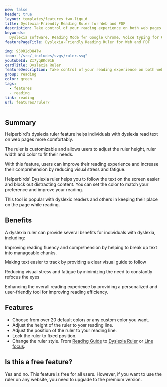 ```yaml
---
new: false
header: true
layout: templates/features_two.liquid
title: Dyslexia-Friendly Reading Ruler for Web and PDF
description: Take control of your reading experience on both web pages and PDFs with Helperbird's Dyslexia-Friendly Reading Ruler. Specifically designed to support dyslexic users, this feature enhances focus and comprehension by dynamically highlighting text as you read.
keywords:
  Dyslexia software, Reading Mode for Google Chrome, Voice typing for Chrome, Text to speech for Chrome, text reader, Immersive Reader, dyslexia fonts, accessibility software, dyslexia software, Helperbird for Edge, Helperbird for Firefox, Helperbird for Chrome, Opendyslexic for Chrome, OpenDyslexic
featurePageTitle: Dyslexia-Friendly Reading Ruler for Web and PDF

img: 950R2dDH4lw
icon: "/src/_includes/svgs/ruler.svg"
youtubeId: ZI7yqBKd91E
cardTitle: Dyslexia Ruler
featureDescription: Take control of your reading experience on both web pages and PDFs with Helperbird's Dyslexia-Friendly Reading Ruler. Specifically designed to support dyslexic users, this feature enhances focus and comprehension by dynamically highlighting text as you read.
group: reading
color: green
tags:
  - features
  - reading
link: reading
url: features/ruler/
---
```




## Summary

Helperbird's dyslexia ruler feature  helps individuals with dyslexia read text on web pages more comfortably. 

The ruler is customizable and allows users to adjust the ruler height, ruler width and  color to fit their needs. 

With this feature, users can improve their reading experience and increase their comprehension by reducing visual stress and fatigue.


Helperbirds' Dyslexia ruler helps you to follow the text on the screen easier and block out distracting content.  You can set the color to match your preference and improve your reading.

This tool is popular with dyslexic readers and others in keeping their place on the page while reading.
  





## Benefits

A dyslexia ruler can provide several benefits for individuals with dyslexia, including:

Improving reading fluency and comprehension by helping to break up text into manageable chunks.

Making text easier to track by providing a clear visual guide to follow

Reducing visual stress and fatigue by minimizing the need to constantly refocus the eyes

Enhancing the overall reading experience by providing a personalized and user-friendly tool for improving reading efficiency.

## Features

- Choose from over 20 default colors or any custom color you want.
- Adjust the height of the ruler to your reading line.
- Adjust the position of the ruler to your reading line.
- Lock the ruler to fixed position.
- Change the ruler style. From [Reading Guide](/reading-guide) to [Dyslexia Ruler](/ruler/) or [Line focus](/line-focus/).


## Is this a free feature?

Yes and no. This feature is free for all users. However, if you want to use the ruler on any website, you need to upgrade to the premium version.
      




















